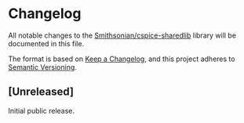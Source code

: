 # Changelog

All notable changes to the [Smithsonian/cspice-sharedlib](https://github.com/Smithsonian/cspie-sharedlib) library will be 
documented in this file.

The format is based on [Keep a Changelog](https://keepachangelog.com/en/1.1.0/), and this project adheres to 
[Semantic Versioning](https://semver.org/spec/v2.0.0.html).


## [Unreleased]

Initial public release.
